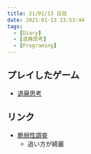 ```yaml
---
title: 21/01/13 日誌
date: 2021-01-13 23:53:44
tags:
  - [Diary]
  - [退廃思考]
  - [Programing]
---
```



## プレイしたゲーム
- [退廃思考](https://store.steampowered.com/app/1205160/_Decadent_Thinking/?l=japanese)

## リンク
- [脆弱性調査](https://blog.ryotak.me/post/vscode-write-access/)
  - 追い方が綺麗